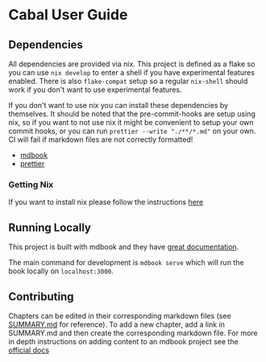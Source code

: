 # Cabal User Guide

## Dependencies

All dependencies are provided via nix. This project is defined as a flake so you
can use `nix develop` to enter a shell if you have experimental features
enabled. There is also `flake-compat` setup so a regular `nix-shell` should work
if you don't want to use experimental features.

If you don't want to use nix you can install these dependencies by themselves.
It should be noted that the pre-commit-hooks are setup using nix, so if you want
to not use nix it might be convenient to setup your own commit hooks, or you can
run `prettier --write "./**/*.md"` on your own. CI will fail if markdown files
are not correctly formatted!

- [mdbook](https://rust-lang.github.io/mdBook/cli/index.html)
- [prettier](https://prettier.io/)

### Getting Nix

If you want to install nix please follow the instructions
[here](https://nixos.org/download.html)

## Running Locally

This project is built with mdbook and they have
[great documentation](https://rust-lang.github.io/mdBook/index.html).

The main command for development is `mdbook serve` which will run the book
locally on `localhost:3000`.

## Contributing

Chapters can be edited in their corresponding markdown files (see
[SUMMARY.md](./src/SUMMARY.md) for reference). To add a new chapter, add a link
in SUMMARY.md and then create the corresponding markdown file. For more in depth
instructions on adding content to an mdbook project see the
[official docs](https://rust-lang.github.io/mdBook/format/summary.html)
